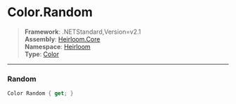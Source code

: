 # Color.Random

> **Framework**: .NETStandard,Version=v2.1  
> **Assembly**: [Heirloom.Core][0]  
> **Namespace**: [Heirloom][0]  
> **Type**: [Color][1]  

--------------------------------------------------------------------------------

### Random

```cs
Color Random { get; }
```

[0]: ../Heirloom.Core.md
[1]: Heirloom.Color.md
